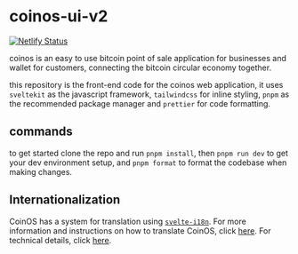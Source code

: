 # coinos-ui-v2

[![Netlify Status](https://api.netlify.com/api/v1/badges/dc5c8c09-6b16-4878-afb4-a288c26cc9b1/deploy-status)](https://app.netlify.com/sites/coinos/deploys)

coinos is an easy to use bitcoin point of sale application for businesses and wallet for customers, connecting the bitcoin circular economy together.

this repository is the front-end code for the coinos web application, it uses `sveltekit` as the javascript framework, `tailwindcss` for inline styling, `pnpm` as the recommended package manager and `prettier` for code formatting.

## commands

to get started clone the repo and run `pnpm install`, then `pnpm run dev` to get your dev environment setup, and `pnpm format` to format the codebase when making changes.

## Internationalization

CoinOS has a system for translation using [`svelte-i18n`](https://www.npmjs.com/package/svelte-i18n).  For more information and instructions on how to translate CoinOS, click [here](./doc/i18n.md).  For technical details, click [here](./doc/i18n-technical.md).
